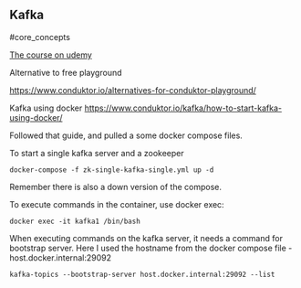 ## Kafka
#core_concepts 

[The course on udemy](https://alm.udemy.com/course/apache-kafka/learn/lecture/31409100#overview)


Alternative to free playground

https://www.conduktor.io/alternatives-for-conduktor-playground/


Kafka using docker
https://www.conduktor.io/kafka/how-to-start-kafka-using-docker/

Followed that guide, and pulled a some docker compose files.

To start a single kafka server and a zookeeper
```
docker-compose -f zk-single-kafka-single.yml up -d
```
Remember there is also a down version of the compose.


To execute commands in the container, use docker exec:
```
docker exec -it kafka1 /bin/bash
```


When executing commands on the kafka server, it needs a command for bootstrap server. Here I used the hostname from the docker compose file - host.docker.internal:29092

```
kafka-topics --bootstrap-server host.docker.internal:29092 --list
```

